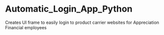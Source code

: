 # Automatic_Login_App_Python
Creates UI frame to easily login to product carrier websites for Appreciation Financial employees
